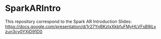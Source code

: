 # SparkARIntro

This repository correspond to the Spark AR Introduction
Slides: https://docs.google.com/presentation/d/1r27YnBKzIxXkbfuFMyHLVFsB9iLyzun3cy0YXjD91D0
